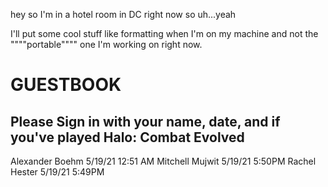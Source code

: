 
hey so I'm in a hotel room in DC right now so uh...yeah

I'll put some cool stuff like formatting when I'm on my machine and not the """"portable"""" one I'm working on right now. 


# GUESTBOOK
## Please Sign in with your name, date, and if you've played Halo: Combat Evolved
Alexander Boehm 5/19/21 12:51 AM
Mitchell Mujwit 5/19/21 5:50PM
Rachel Hester 5/19/21 5:49PM
